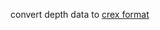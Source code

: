 
convert depth data to [crex format](https://github.com/coinrust/crex#%E5%9B%9E%E6%B5%8B%E6%95%B0%E6%8D%AE)